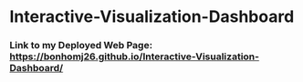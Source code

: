 # Interactive-Visualization-Dashboard
### Link to my Deployed Web Page: https://bonhomj26.github.io/Interactive-Visualization-Dashboard/
